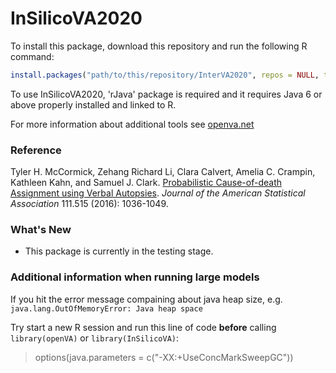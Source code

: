 # InSilicoVA2020

To install this package, download this repository and run the following R command:

```r
install.packages("path/to/this/repository/InterVA2020", repos = NULL, type = "source")
```

To use InSilicoVA2020, 'rJava' package is required and it requires Java 6 or above properly installed and linked to R. 

For more information about additional tools see [openva.net](https://openva.net)

### Reference
Tyler H. McCormick, Zehang Richard Li, Clara Calvert, Amelia C. Crampin, Kathleen Kahn, and Samuel J. Clark. <a href="http://arxiv.org/abs/1411.3042">Probabilistic Cause-of-death Assignment using Verbal Autopsies</a>. _Journal of the American Statistical Association_ 111.515 (2016): 1036-1049.

### What's New
- This package is currently in the testing stage.
 

### Additional information when running large models
If you hit the error message compaining about java heap size, e.g. ``java.lang.OutOfMemoryError: Java heap space``

Try start a new R session and run this line of code **before** calling ``library(openVA)`` or ``library(InSilicoVA)``:

> options(java.parameters = c("-XX:+UseConcMarkSweepGC"))
